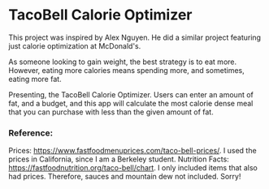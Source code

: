 # TacoBell Calorie Optimizer

This project was inspired by Alex Nguyen. He did a similar project featuring just calorie optimization at McDonald's.

As someone looking to gain weight, the best strategy is to eat more. However, eating more calories means spending more, and sometimes, eating more fat. 

Presenting, the TacoBell Calorie Optimizer. Users can enter an amount of fat, and a budget, and this app will calculate the most calorie dense meal that you can purchase with less than the given amount of fat. 

### Reference: 
Prices: https://www.fastfoodmenuprices.com/taco-bell-prices/. I used the prices in California, since I am a Berkeley student. 
Nutrition Facts: https://fastfoodnutrition.org/taco-bell/chart. I only included items that also had prices. Therefore, sauces and mountain dew not included. Sorry!
